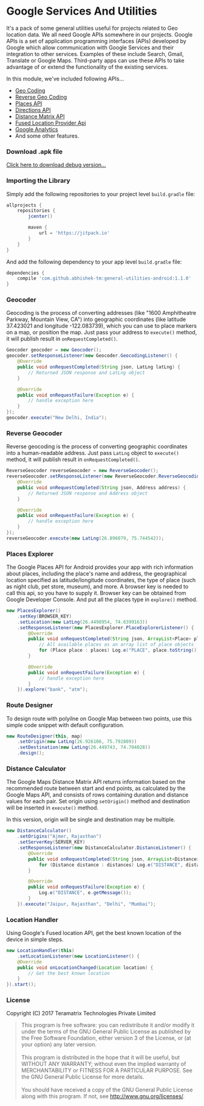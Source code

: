 # Google Services And Utilities
It's a pack of some general utilities useful for projects related to Geo location data. We all need Google APIs somewhere in our projects.
Google APIs is a set of application programming interfaces (APIs) developed by Google which allow communication with Google Services and their integration to other services.
Examples of these include Search, Gmail, Translate or Google Maps. Third-party apps can use these APIs to take advantage of or extend the functionality of the existing services.

In this module, we've included following APIs...

* [Geo Coding](https://developers.google.com/maps/documentation/geocoding/intro#BYB)
* [Reverse Geo Coding](https://developers.google.com/maps/documentation/geocoding/intro#ReverseGeocoding)
* [Places API](https://developers.google.com/places/)
* [Directions API](https://developers.google.com/maps/documentation/directions/start)
* [Distance Matrix API](https://developers.google.com/maps/documentation/distance-matrix/intro#Introduction)
* [Fused Location Provider Api](https://developers.google.com/android/reference/com/google/android/gms/location/FusedLocationProviderApi#top_of_page)
* [Google Analytics](https://developers.google.com/analytics/devguides/collection/android/v4/#set-up-your-project)
* And some other features.

### Download .apk file

[Click here to download debug version…](app/build/outputs/apk)

### Importing the Library

Simply add the following repositories to your project level `build.gradle` file:

```groovy
allprojects {
    repositories {
        jcenter()

        maven {
            url = 'https://jitpack.io'
        }
    }
}
```

And add the following dependency to your app level `build.gradle` file:
```groovy
dependencies {
    compile 'com.github.abhishek-tm:general-utilities-android:1.1.0'
}
```

### Geocoder
Geocoding is the process of converting addresses (like "1600 Amphitheatre Parkway, Mountain View, CA") into geographic coordinates (like latitude 37.423021 and longitude -122.083739),
which you can use to place markers on a map, or position the map.
Just pass your address to `execute()` method, it will publish result in `onRequestCompleted()`.

```java
Geocoder geocoder = new Geocoder();
geocoder.setResponseListener(new Geocoder.GeocodingListener() {
    @Override
    public void onRequestCompleted(String json, LatLng latLng) {
        // Returned JSON response and LatLng object
    }

    @Override
    public void onRequestFailure(Exception e) {
        // handle exception here
    }
});
geocoder.execute("New Delhi, India");
```

### Reverse Geocoder
Reverse geocoding is the process of converting geographic coordinates into a human-readable address.
Just pass `LatLng` object to `execute()` method, it will publish result in `onRequestCompleted()`.

```java
ReverseGeocoder reverseGeocoder = new ReverseGeocoder();
reverseGeocoder.setResponseListener(new ReverseGeocoder.ReverseGeocodingListener() {
    @Override
    public void onRequestCompleted(String json, Address address) {
        // Returned JSON response and Address object
    }

    @Override
    public void onRequestFailure(Exception e) {
        // handle exception here
    }
});
reverseGeocoder.execute(new LatLng(26.896079, 75.744542));
```

### Places Explorer
The Google Places API for Android provides your app with rich information about places, including the place's name and address, the geographical location specified as
latitude/longitude coordinates, the type of place (such as night club, pet store, museum), and more.
A browser key is needed to call this api, so you have to supply it. Browser key can be obtained from Google Developer Console. And put all the places type in `explore()` method.

```java
new PlacesExplorer()
    .setKey(BROWSER_KEY)
    .setLocation(new LatLng(26.4498954, 74.6399163))
    .setResponseListener(new PlacesExplorer.PlaceExplorerListener() {
        @Override
        public void onRequestCompleted(String json, ArrayList<Place> places) {
            // All available places as an array list of place objects
            for (Place place : places) Log.e("PLACE", place.toString());
        }

        @Override
        public void onRequestFailure(Exception e) {
            // handle exception here
        }
    }).explore("bank", "atm");
```

### Route Designer
To design route with polyilne on Google Map between two points, use this simple code snippet with default configuration.

```java
new RouteDesigner(this, map)
    .setOrigin(new LatLng(26.926106, 75.792809))
    .setDestination(new LatLng(26.449743, 74.704028))
    .design();
```

### Distance Calculator
The Google Maps Distance Matrix API returns information based on the recommended route between start and end points,
as calculated by the Google Maps API, and consists of rows containing duration and distance values for each pair.
Set origin using `setOrigin()` method and destination will be inserted in `execute()` method.

In this version, origin will be single and destination may be multiple.

```java
new DistanceCalculator()
    .setOrigins("Ajmer, Rajasthan")
    .setServerKey(SERVER_KEY)
    .setResponseListener(new DistanceCalculator.DistanceListener() {
        @Override
        public void onRequestCompleted(String json, ArrayList<Distance> distances) {
            for (Distance distance : distances) Log.e("DISTANCE", distance.toString());
        }

        @Override
        public void onRequestFailure(Exception e) {
            Log.e("DISTANCE", e.getMessage());
        }
    }).execute("Jaipur, Rajasthan", "Delhi", "Mumbai");
```

### Location Handler
Using Google's Fused location API, get the best known location of the device in simple steps.

```java
new LocationHandler(this)
    .setLocationListener(new LocationListener() {
    @Override
    public void onLocationChanged(Location location) {
        // Get the best known location
    }
}).start();
```

### License
Copyright (C) 2017  Teramatrix Technologies Private Limited

> This program is free software: you can redistribute it and/or modify it under the terms of the GNU General Public License as published by the Free Software Foundation, either version 3 of the License, or (at your option) any later version.<br/><br/>
> This program is distributed in the hope that it will be useful, but WITHOUT ANY WARRANTY; without even the implied warranty of MERCHANTABILITY or FITNESS FOR A PARTICULAR PURPOSE.  See the GNU General Public License for more details.<br/><br/>
> You should have received a copy of the GNU General Public License along with this program.  If not, see <http://www.gnu.org/licenses/>.
